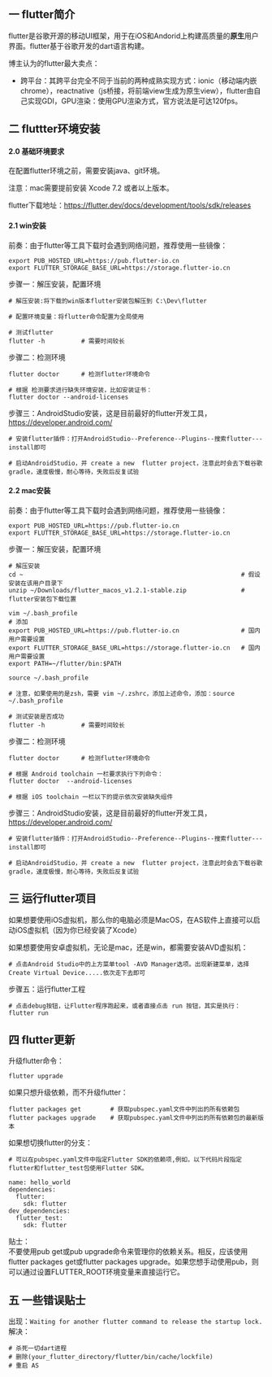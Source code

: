 ## 一 flutter简介  

flutter是谷歌开源的移动UI框架，用于在iOS和Andorid上构建高质量的**原生**用户界面。flutter基于谷歌开发的dart语言构建。  

博主认为的flutter最大卖点：
- 跨平台：其跨平台完全不同于当前的两种成熟实现方式：ionic（移动端内嵌chrome），reactnative（js桥接，将前端view生成为原生view），flutter由自己实现GDI，GPU渲染：使用GPU渲染方式，官方说法是可达120fps。

## 二 fluttter环境安装

#### 2.0 基础环境要求

在配置flutter环境之前，需要安装java、git环境。  

注意：mac需要提前安装 Xcode 7.2 或者以上版本。  

flutter下载地址：https://flutter.dev/docs/development/tools/sdk/releases 

#### 2.1 win安装

前奏：由于flutter等工具下载时会遇到网络问题，推荐使用一些镜像：
```
export PUB_HOSTED_URL=https://pub.flutter-io.cn
export FLUTTER_STORAGE_BASE_URL=https://storage.flutter-io.cn
```

步骤一：解压安装，配置环境
```
# 解压安装:将下载的win版本flutter安装包解压到 C:\Dev\flutter

# 配置环境变量：将flutter命令配置为全局使用

# 测试flutter
flutter -h          # 需要时间较长                                              
```

步骤二：检测环境
```
flutter doctor      # 检测flutter环境命令

# 根据 检测要求进行缺失环境安装，比如安装证书：
flutter doctor --android-licenses
```

步骤三：AndroidStudio安装，这是目前最好的flutter开发工具，https://developer.android.com/
```
# 安装flutter插件：打开AndroidStudio--Preference--Plugins--搜索flutter---install即可

# 启动AndroidStudio，并 create a new  flutter project，注意此时会去下载谷歌gradle，速度极慢，耐心等待，失败后反复试验

```

#### 2.2 mac安装

前奏：由于flutter等工具下载时会遇到网络问题，推荐使用一些镜像：
```
export PUB_HOSTED_URL=https://pub.flutter-io.cn
export FLUTTER_STORAGE_BASE_URL=https://storage.flutter-io.cn
```

步骤一：解压安装，配置环境
```
# 解压安装
cd ~                                                            # 假设安装在该用户目录下
unzip ~/Downloads/flutter_macos_v1.2.1-stable.zip               # flutter安装包下载位置

vim ~/.bash_profile
# 添加
export PUB_HOSTED_URL=https://pub.flutter-io.cn                 # 国内用户需要设置
export FLUTTER_STORAGE_BASE_URL=https://storage.flutter-io.cn   # 国内用户需要设置
export PATH=~/flutter/bin:$PATH

source ~/.bash_profile

# 注意，如果使用的是zsh，需要 vim ~/.zshrc，添加上述命令，添加：source ~/.bash_profile

# 测试安装是否成功
flutter -h          # 需要时间较长                                              
```

步骤二：检测环境
```
flutter doctor      # 检测flutter环境命令

# 根据 Android toolchain 一栏要求执行下列命令：
flutter doctor  --android-licenses

# 根据 iOS toolchain 一栏以下的提示依次安装缺失组件
```

步骤三：AndroidStudio安装，这是目前最好的flutter开发工具，https://developer.android.com/
```
# 安装flutter插件：打开AndroidStudio--Preference--Plugins--搜索flutter---install即可

# 启动AndroidStudio，并 create a new  flutter project，注意此时会去下载谷歌gradle，速度极慢，耐心等待，失败后反复试验

```

## 三 运行flutter项目

如果想要使用iOS虚拟机，那么你的电脑必须是MacOS，在AS软件上直接可以启动iOS虚拟机（因为你已经安装了Xcode）  

如果想要使用安卓虚拟机，无论是mac，还是win，都需要安装AVD虚拟机：
```
# 点击Android Studio中的上方菜单tool -AVD Manager选项。出现新建菜单，选择Create Virtual Device.....依次走下去即可
```

步骤五：运行flutter工程
```
# 点击debug按钮，让Flutter程序跑起来，或者直接点击 run 按钮，其实是执行：flutter run
```

## 四 flutter更新

升级flutter命令：
```
flutter upgrade
```

如果只想升级依赖，而不升级flutter：
```
flutter packages get        # 获取pubspec.yaml文件中列出的所有依赖包
flutter packages upgrade    # 获取pubspec.yaml文件中列出的所有依赖包的最新版本
```

如果想切换flutter的分支：
```
# 可以在pubspec.yaml文件中指定Flutter SDK的依赖项,例如，以下代码片段指定flutter和flutter_test包使用Flutter SDK。

name: hello_world
dependencies:
  flutter:
    sdk: flutter
dev_dependencies:
  flutter_test:
    sdk: flutter
```

贴士：  
不要使用pub get或pub upgrade命令来管理你的依赖关系。相反，应该使用flutter packages get或flutter packages upgrade。如果您想手动使用pub，则可以通过设置FLUTTER_ROOT环境变量来直接运行它。

## 五 一些错误贴士

出现：`Waiting for another flutter command to release the startup lock.`解决：
```
# 杀死一切dart进程
# 删除(your_flutter_directory/flutter/bin/cache/lockfile)
# 重启 AS
```